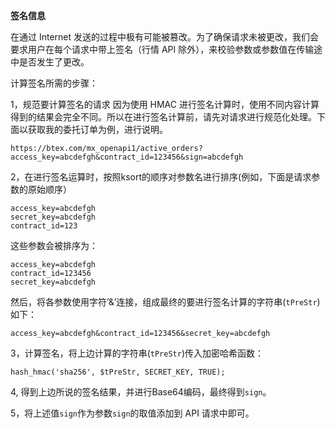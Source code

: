  **签名信息** 

在通过 Internet 发送的过程中极有可能被篡改。为了确保请求未被更改，我们会要求用户在每个请求中带上签名（行情 API 除外），来校验参数或参数值在传输途中是否发生了更改。

计算签名所需的步骤：

1，规范要计算签名的请求 因为使用 HMAC 进行签名计算时，使用不同内容计算得到的结果会完全不同。所以在进行签名计算前，请先对请求进行规范化处理。下面以获取我的委托订单为例，进行说明。

```
https://btex.com/mx_openapi1/active_orders?access_key=abcdefgh&contract_id=123456&sign=abcdefgh
```

2，在进行签名运算时，按照ksort的顺序对参数名进行排序(例如，下面是请求参数的原始顺序）

```
access_key=abcdefgh
secret_key=abcdefgh
contract_id=123
```

这些参数会被排序为：

```
access_key=abcdefgh
contract_id=123456
secret_key=abcdefgh
```

然后，将各参数使用字符’&’连接，组成最终的要进行签名计算的字符串(`tPreStr`)如下：

`access_key=abcdefgh&contract_id=123456&secret_key=abcdefgh`

3，计算签名，将上边计算的字符串(`tPreStr`)传入加密哈希函数： 
```
hash_hmac('sha256', $tPreStr, SECRET_KEY, TRUE);
```

4, 得到上边所说的签名结果，并进行Base64编码，最终得到`sign`。

5，将上述值`sign`作为参数`sign`的取值添加到 API 请求中即可。